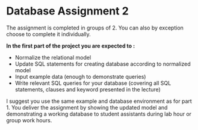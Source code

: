 # Database Assignment 2
The assignment is completed in groups of 2. You can also by exception choose to complete it individually.

**In the first part of the project you are expected to :**
- Normalize the relational model
- Update SQL statements for creating database according to normalized model
- Input example data (enough to demonstrate queries)
- Write relevant SQL queries for your database (covering all SQL statements, clauses and keyword presented in the lecture)

I suggest you use the same example and database environment as for part 1.
You deliver the assignment by showing the updated model and demonstrating a working database to student assistants during lab hour or group work hours.

